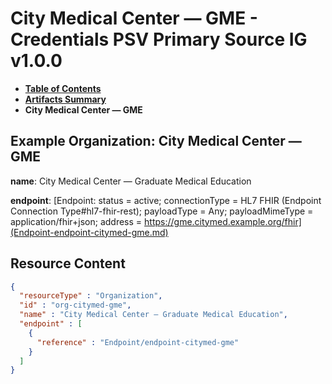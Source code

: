 # City Medical Center — GME - Credentials PSV Primary Source IG v1.0.0

* [**Table of Contents**](toc.md)
* [**Artifacts Summary**](artifacts.md)
* **City Medical Center — GME**

## Example Organization: City Medical Center — GME

**name**: City Medical Center — Graduate Medical Education

**endpoint**: [Endpoint: status = active; connectionType = HL7 FHIR (Endpoint Connection Type#hl7-fhir-rest); payloadType = Any; payloadMimeType = application/fhir+json; address = https://gme.citymed.example.org/fhir](Endpoint-endpoint-citymed-gme.md)



## Resource Content

```json
{
  "resourceType" : "Organization",
  "id" : "org-citymed-gme",
  "name" : "City Medical Center — Graduate Medical Education",
  "endpoint" : [
    {
      "reference" : "Endpoint/endpoint-citymed-gme"
    }
  ]
}

```
